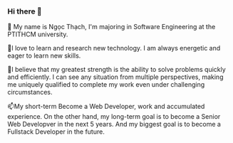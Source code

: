 ### Hi there 👋
🔭 My name is Ngọc Thạch, I'm majoring in Software Engineering at the PTITHCM university.

👯I love to learn and research new technology. I am always energetic and eager to learn new skills.

💬I believe that my greatest strength is the ability to solve problems quickly and efficiently. I can see any situation from multiple perspectives, making me uniquely qualified to complete my work even under challenging circumstances.

📫My short-term Become a Web Developer, work and accumulated experience. On the other hand, my long-term goal is to become a Senior Web Developver in the next 5 years. And my biggest goal is to become a Fullstack Developer in the future.
